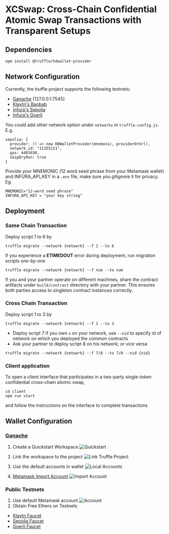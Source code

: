 # XCSwap: Cross-Chain Confidential Atomic Swap Transactions with Transparent Setups

## Dependencies
```
npm install @truffle/hdwallet-provider
```

## Network Configuration
Currently, the truffle project supports the following testnets:
- [Ganache](https://trufflesuite.com/ganache/) [127.0.0.1:7545]
- [Klaytn's Baobab](https://chainlist.org/chain/1001)
- [Infura's Sepolia](https://docs.infura.io/networks/ethereum/how-to/choose-a-network)
- [Infura's Goerli](https://docs.infura.io/networks/ethereum/how-to/choose-a-network)

You could add other network option under `networks` in `truffle-config.js`.
E.g.
```
sepolia: {
  provider: () => new HDWalletProvider(mnemonic, providerOrUrl),
  network_id: "11155111",
  gas: 4465030,
  skipDryRun: true
}
```
Provide your MNEMONIC (12 word seed phrase from your Metamask wallet) and INFURA_API_KEY in a `.env` file, make sure you gitignore it for privacy.
Eg.
```
MNEMONIC="12-word seed phrase"
INFURA_API_KEY = "your key string"
```

## Deployment

### Same Chain Transaction
Deploy script 1 to 6 by
```
truffle migrate --network {network} --f 1 --to 6
```
If you experience a **ETIMEDOUT** error during deployment, run migration scripts *one-by-one* 
```
truffle migrate --network {network} --f num --to num
```

If you and your partner operate on different machines, share the contract artifacts under `build/contract` directory with your partner. This ensures both parties access to singleton contract instances correctly.

### Cross Chain Transaction

Deploy script 1 to 3 by
```
truffle migrate --network {network} --f 1 --to 3
```

- Deploy script 7 if you own `x` on your network, use `--nid` to specify id of network on which you deployed the common contracts
- Ask your partner to deploy script 8 on his network; or vice versa
```
truffle migrate --network {network} --f 7/8 --to 7/8 --nid {nid}
```

### Client application
To open a client interface that participates in a two-party single-token confidential cross-chain atomic swap,
```
cd client
npm run start
```
and follow the instructions on the interface to complete transactions

## Wallet Configuration
### [Ganache](https://trufflesuite.com/ganache/)
1. Create a Quickstart Workspace
![Quickstart](https://trufflesuite.com/img/docs/ganache/v2-shared-seese/project-listed.png)

2. Link the workspace to the project
![Link Truffle Project](https://trufflesuite.com/img/docs/ganache/ganache-home-empty.png)

3. Use the default accounts in wallet
![Local Accounts](https://trufflesuite.com/img/docs/ganache/ganache-accounts.png)



1. [Metamask Import Account](https://support.metamask.io/hc/en-us/articles/360015489331-How-to-import-an-account)
![Import Account](https://support.metamask.io/hc/article_attachments/17096511483163)

### Public Testnets
1. Use default Metamask account
![Account](https://support.metamask.io/hc/article_attachments/16915535683355)
2. Obtain Free Ethers on Testnets
- [Klaytn Faucet](https://baobab.wallet.klaytn.foundation/faucet)
- [Sepolia Faucet](https://sepoliafaucet.com/)
- [Goerli Faucet](https://goerlifaucet.com/)


